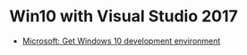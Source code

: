 # Win10 with Visual Studio 2017

* [Microsoft: Get Windows 10 development environment][ms-vm]

[ms-vm]: https://developer.microsoft.com/en-us/windows/downloads/virtual-machines
